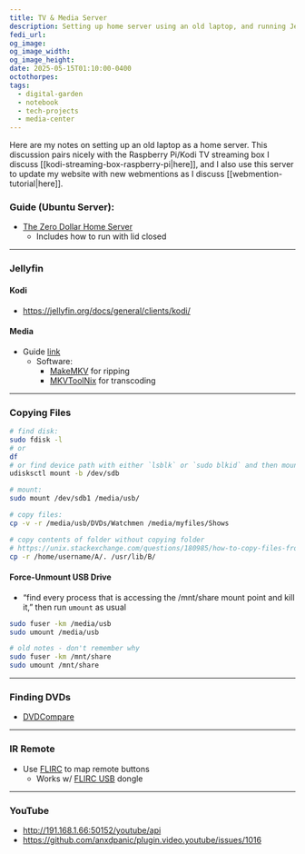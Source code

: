 ```yaml
---
title: TV & Media Server
description: Setting up home server using an old laptop, and running Jellyfin on it.
fedi_url: 
og_image: 
og_image_width: 
og_image_height: 
date: 2025-05-15T01:10:00-0400
octothorpes: 
tags:
  - digital-garden
  - notebook
  - tech-projects
  - media-center
---
```


<link rel="stylesheet" type="text/css" href="/styles/code/prism-dracula.css" />
<link rel="stylesheet" type="text/css" href="/styles/code/code-tweaks.css" />

Here are my notes on setting up an old laptop as a home server. This discussion pairs nicely with the Raspberry Pi/Kodi TV streaming box I discuss [[kodi-streaming-box-raspberry-pi|here]], and I also use this server to update my website with new webmentions as I discuss [[webmention-tutorial|here]].

### Guide (Ubuntu Server):
- [The Zero Dollar Home Server](https://chriskalos.notion.site/The-0-Home-Server-Written-Guide-5d5ff30f9bdd4dfbb9ce68f0d914f1f6)
  - Includes how to run with lid closed

---

### Jellyfin
#### Kodi
- https://jellyfin.org/docs/general/clients/kodi/
#### Media
- Guide [link](https://forum.jellyfin.org/t-from-disc-to-drive-a-beginner-s-guide-to-preparing-your-media-for-jellyfin)
  - Software:
    - [MakeMKV](https://www.makemkv.com/download/) for ripping
    - [MKVToolNix](https://mkvtoolnix.download/downloads.html) for transcoding

---
### Copying Files

```bash
# find disk:
sudo fdisk -l
# or 
df
# or find device path with either `lsblk` or `sudo blkid` and then mount:
udisksctl mount -b /dev/sdb

# mount:
sudo mount /dev/sdb1 /media/usb/

# copy files:
cp -v -r /media/usb/DVDs/Watchmen /media/myfiles/Shows

# copy contents of folder without copying folder
# https://unix.stackexchange.com/questions/180985/how-to-copy-files-from-the-folder-without-the-folder-itself
cp -r /home/username/A/. /usr/lib/B/
```

#### Force-Unmount USB Drive
- “find every process that is accessing the /mnt/share mount point and kill it,” then run `umount` as usual
```bash
sudo fuser -km /media/usb
sudo umount /media/usb

# old notes - don't remember why
sudo fuser -km /mnt/share
sudo umount /mnt/share
```


---
### Finding DVDs
- [DVDCompare](https://www.dvdcompare.net/)

---

### IR Remote
- Use [FLIRC](https://flirc.tv/downloads) to map remote buttons
  - Works w/ [FLIRC USB](https://thepihut.com/products/flirc-usb-dongle-for-the-raspberry-pi) dongle

---

### YouTube
- http://191.168.1.66:50152/youtube/api
- https://github.com/anxdpanic/plugin.video.youtube/issues/1016